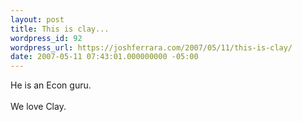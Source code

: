 ```yaml
---
layout: post
title: This is clay...
wordpress_id: 92
wordpress_url: https://joshferrara.com/2007/05/11/this-is-clay/
date: 2007-05-11 07:43:01.000000000 -05:00
---
```

<!--Mime Type of File is image/jpeg --><div><a href="https://joshferrara.com/wp-photos/20070511-084301-1.jpg"><img src="https://joshferrara.com/wp-photos/thumb.20070511-084301-1.jpg" alt="" /></a></div> He is an Econ guru. <br /><br /> We love Clay.
